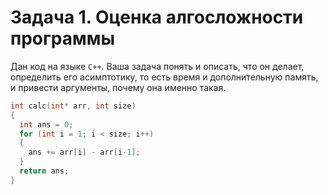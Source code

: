 # Задача 1. Оценка алгосложности программы
Дан код на языке `C++`. Ваша задача понять и описать, что он делает, определить его асимптотику, то есть время и дополнительную память, и привести аргументы, почему она именно такая.

```cpp
int calc(int* arr, int size)
{
  int ans = 0;
  for (int i = 1; i < size; i++)
  {
    ans += arr[i] - arr[i-1];
  }
  return ans;
}
```
